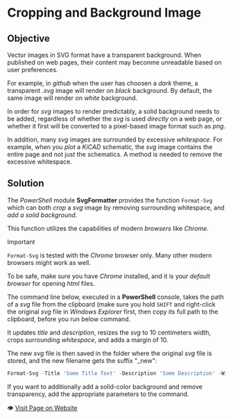 # Cropping and Background Image

## Objective
Vector images in SVG format have a transparent background. When published on web pages, their content may beconme unreadable based on user preferences.

For example, in *github* when the user has choosen a *dark* theme, a transparent *.svg* image will render on *black* background. By default, the same image will render on *white* background.

In order for *svg* images to render predictably, a solid background needs to be added, regardless of whether the *svg* is used *directly* on a web page, or whether it first will be converted to a pixel-based image format such as *png*.

In addition, many *svg* images are surrounded by excessive *whitespace*. For example, when you *plot* a *KiCAD* schematic, the *svg* image contains the entire page and not just the schematics. A method is needed to remove the excessive whitespace.


## Solution
The *PowerShell* module **SvgFormatter** provides the function `Format-Svg` which can both *crop* a *svg* image by removing surrounding whitespace, and *add a solid background*.

This function utilizes the capabilities of modern *browsers* like *Chrome*.

> [!IMPORTANT]  
> `Format-Svg` is tested with the *Chrome* browser only. Many other modern browsers might work as well.
>
> To be safe, make sure you have *Chrome* installed, and it is your *default browser* for opening *html* files.

The command line below, executed in a **PowerShell** console, takes the path of a *svg* file from the clipboard (make sure you hold `SHIFT` and right-click the original *svg* file in *Windows Explorer* first, then copy its full path to the clipboard, before you run below command.

It updates *title* and *description*, resizes the *svg* to 10 centimeters width, crops surrounding *whitespace*, and adds a margin of 10.

The new *svg* file is then saved in the folder where the original *svg* file is stored, and the new filename gets the suffix "_new":

```powershell
Format-Svg -Title 'Some Title Text' -Description 'Some Description' -Width 10 -WidthUnit Centimeters -MarginHorizontal 10 -MarginVertical 10 -Suffix _clean
```

If you want to additionally add a solid-color background and remove transparency, add the appropriate parameters to the command.

:eye:&nbsp;[Visit Page on Website](https://powershell.one/doneland_test/tools/software/powershell/imageprocessing/croppingandtransparency/.svgfiles?670085020426240854)
